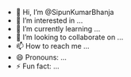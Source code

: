 - 👋 Hi, I’m @SipunKumarBhanja
- 👀 I’m interested in ...
- 🌱 I’m currently learning ...
- 💞️ I’m looking to collaborate on ...
- 📫 How to reach me ...
- 😄 Pronouns: ...
- ⚡ Fun fact: ...

<!---
SipunKumarBhanja/SipunKumarBhanja is a ✨ special ✨ repository because its `README.md` (this file) appears on your GitHub profile.
You can click the Preview link to take a look at your changes.
--->
